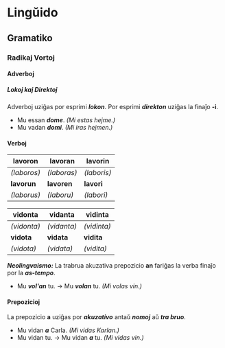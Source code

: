 # Lingŭido

## Gramatiko

### Radikaj Vortoj

#### Adverboj

##### Lokoj kaj Direktoj

Adverboj uziĝas por esprimi ***lokon***. Por esprimi ***direkton*** uziĝas la finaĵo **-i**.

* Mu essan ***dome***. *(Mi estas hejme.)*
* Mu vadan ***domi***. *(Mi iras hejmen.)*

#### Verboj

|**lavoron**|**lavoran**|**lavorin**|
|-|-|-|
|*(laboros)*|*(laboras)*|*(laboris)*|
|**lavorun**|**lavoren**|**lavori**|
|*(laborus)*|*(laboru)*|*(labori)*|

|**vidonta**|**vidanta**|**vidinta**|
|-|-|-|
|*(vidonta)*|*(vidanta)*|*(vidinta)*|
|**vidota**|**vidata**|**vidita**|
|*(vidota)*|*(vidata)*|*(vidita)*|

***Neolingvaismo:*** La trabrua akuzativa prepozicio **an** fariĝas la verba finaĵo por la ***as-tempo***.

* Mu ***vol'an*** tu. → Mu ***volan*** tu. *(Mi volas vin.)*

#### Prepozicioj

La prepozicio **a** uziĝas por ***akuzativo*** antaŭ ***nomoj*** aŭ ***tra bruo***.

* Mu vidan ***a*** Carla. *(Mi vidas Karlan.)*
* Mu vidan tu. → Mu vidan ***a*** tu. *(Mi vidas vin.)*

